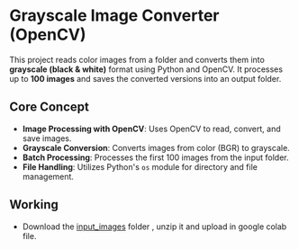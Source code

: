 # Grayscale Image Converter (OpenCV)

This project reads color images from a folder and converts them into **grayscale (black & white)** format using Python and OpenCV. It processes up to **100 images** and saves the converted versions into an output folder.

## Core Concept

- **Image Processing with OpenCV**: Uses OpenCV to read, convert, and save images.
- **Grayscale Conversion**: Converts images from color (BGR) to grayscale.
- **Batch Processing**: Processes the first 100 images from the input folder.
- **File Handling**: Utilizes Python's `os` module for directory and file management.

## Working

- Download the [input_images](https://github.com/Sukanya-29/Coloured_to_GrayScale/blob/main/input_images.zip) folder , unzip it and upload in google colab file.

